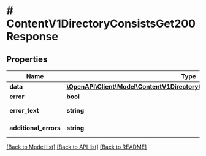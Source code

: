 # # ContentV1DirectoryConsistsGet200Response

## Properties

Name | Type | Description | Notes
------------ | ------------- | ------------- | -------------
**data** | [**\OpenAPI\Client\Model\ContentV1DirectoryConsistsGet200ResponseDataInner[]**](ContentV1DirectoryConsistsGet200ResponseDataInner.md) |  | [optional]
**error** | **bool** | Флаг ошибки. | [optional]
**error_text** | **string** | Описание ошибки. | [optional]
**additional_errors** | **string** | Дополнительные ошибки. | [optional]

[[Back to Model list]](../../README.md#models) [[Back to API list]](../../README.md#endpoints) [[Back to README]](../../README.md)

